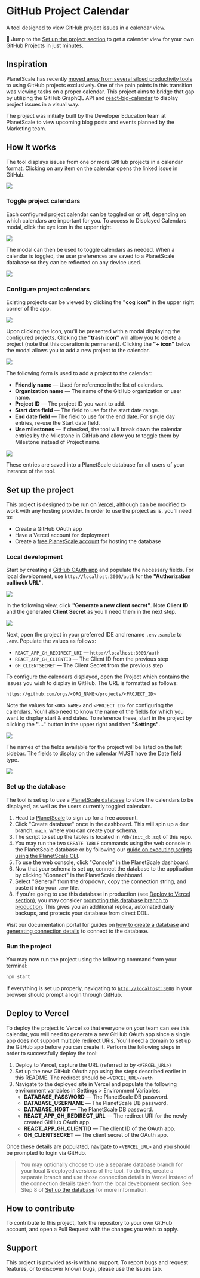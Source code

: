 # GitHub Project Calendar

A tool designed to view GitHub project issues in a calendar view.

🌟 Jump to the [Set up the project section](#set-up-the-project) to get a calendar view for your own GitHub Projects in just minutes.

## Inspiration

PlanetScale has recently [moved away from several siloed productivity tools](https://planetscale.com/blog/introducing-the-issues-calendar-for-github-projects?utm_source=github&utm_medium=social&utm_campaign=blog_github_repos&utm_content=github_calendar) to using GitHub projects exclusively. One of the pain points in this transition was viewing tasks on a proper calendar. This project aims to bridge that gap by utilizing the GitHub GraphQL API and [react-big-calendar](https://github.com/jquense/react-big-calendar) to display project issues in a visual way.

The project was initially built by the Developer Education team at PlanetScale to view upcoming blog posts and events planned by the Marketing team. 

## How it works

The tool displays issues from one or more GitHub projects in a calendar format. Clicking on any item on the calendar opens the linked issue in GitHub.

![](./images/cal.png)

### Toggle project calendars

Each configured project calendar can be toggled on or off, depending on which calendars are important for you. To access to Displayed Calendars modal, click the eye icon in the upper right. 

![](./images/cal-view.png)

The modal can then be used to toggle calendars as needed. When a calendar is toggled, the user preferences are saved to a PlanetScale database so they can be reflected on any device used.

![](./images/displayed.png)

### Configure project calendars

Existing projects can be viewed by clicking the **"cog icon"** in the upper right corner of the app.

![](./images/cal-cog.png)

Upon clicking the icon, you'll be presented with a modal displaying the configured projects. Clicking the **"trash icon"** will allow you to delete a project (note that this operation is permanent). Clicking the **"+ icon"** below the modal allows you to add a new project to the calendar.

![](./images/add-remove.png)

The following form is used to add a project to the calendar:

- **Friendly name** &mdash; Used for reference in the list of calendars.
- **Organization name** &mdash; The name of the GitHub organization or user name.
- **Project ID** &mdash; The project ID you want to add.
- **Start date field** &mdash; The field to use for the start date range.
- **End date field** &mdash; The field to use for the end date. For single day entries, re-use the Start date field.
- **Use milestones** &mdash; If checked, the tool will break down the calendar entries by the Milestone in GitHub and allow you to toggle them by Milestone instead of Project name.

![](./images/new.png)

These entries are saved into a PlanetScale database for all users of your instance of the tool.

## Set up the project

This project is designed to be run on [Vercel](https://vercel.com/), although can be modified to work with any hosting provider. In order to use the project as is, you'll need to:

- Create a GitHub OAuth app
- Have a Vercel account for deployment
- Create a [free PlanetScale account](https://auth.planetscale.com/sign-up?utm_source=github&utm_medium=social&utm_campaign=blog_github_repos&utm_content=github_calendar) for hosting the database

### Local development

Start by creating a [GitHub OAuth app](https://github.com/settings/applications/new) and populate the necessary fields. For local development, use `http://localhost:3000/auth` for the **"Authorization callback URL"**.

![](./images/register-app.png)

In the following view, click **"Generate a new client secret"**. Note **Client ID** and the generated **Client Secret** as you'll need them in the next step.

![](./images/client-sec.png)

Next, open the project in your preferred IDE and rename `.env.sample` to `.env`. Populate the values as follows:

- `REACT_APP_GH_REDIRECT_URI` &mdash; `http://localhost:3000/auth`
- `REACT_APP_GH_CLIENTID` &mdash; The Client ID from the previous step
- `GH_CLIENTSECRET` &mdash; The Client Secret from the previous step

To configure the calendars displayed, open the Project which contains the issues you wish to display in GitHub. The URL is formatted as follows:

```
https://github.com/orgs/<ORG_NAME>/projects/<PROJECT_ID>
```

Note the values for `<ORG_NAME>` and `<PROJECT_ID>` for configuring the calendars. You'll also need to know the name of the fields for which you want to display start & end dates. To reference these, start in the project by clicking the **"..."** button in the upper right and then **"Settings"**.

![](./images/proj-settings.png)

The names of the fields available for the project will be listed on the left sidebar. The fields to display on the calendar MUST have the Date field type.

![](./images/proj-settings-2.png)

### Set up the database

The tool is set up to use a [PlanetScale database](https://planetscale.com?utm_source=github&utm_medium=social&utm_campaign=blog_github_repos&utm_content=github_calendar) to store the calendars to be displayed, as well as the users currently toggled calendars.

1. Head to [PlanetScale](https://auth.planetscale.com/sign-up?utm_source=github&utm_medium=social&utm_campaign=blog_github_repos&utm_content=github_calendar) to sign up for a free account.
2. Click "Create database" once in the dashboard. This will spin up a dev branch, `main`, where you can create your schema.
3. The script to set up the tables is located in `/db/init_db.sql` of this repo.
4. You may run the two `CREATE TABLE` commands using the web console in the PlanetScale database or by following our [guide on executing scripts using the PlanetScale CLI](https://planetscale.com/blog/run-sql-script-files-on-a-planetscale-database?utm_source=github&utm_medium=social&utm_campaign=blog_github_repos&utm_content=github_calendar).
5. To use the web console, click "Console" in the PlanetScale dashboard.
6. Now that your schema is set up, connect the database to the application by clicking "Connect" in the PlanetScale dashboard. 
7. Select "General" from the dropdown, copy the connection string, and paste it into your `.env` file.
8. If you're going to use this database in production (see [Deploy to Vercel section](#deploy-to-vercel)), you may consider [promoting this database branch to production](https://planetscale.com/docs/concepts/branching#promote-a-branch-to-production?utm_source=github&utm_medium=social&utm_campaign=blog_github_repos&utm_content=github_calendar). This gives you an additional replica, automated daily backups, and protects your database from direct DDL.

Visit our documentation portal for guides on [how to create a database](https://planetscale.com/docs/onboarding/create-a-database?utm_source=github&utm_medium=social&utm_campaign=blog_github_repos&utm_content=github_calendar) and [generating connection details](https://planetscale.com/docs/onboarding/connect-to-your-database?utm_source=github&utm_medium=social&utm_campaign=blog_github_repos&utm_content=github_calendar) to connect to the database.

### Run the project

You may now run the project using the following command from your terminal:

```bash
npm start
```

If everything is set up properly, navigating to [`http://localhost:3000`](http://localhost:3000) in your browser should prompt a login through GitHub.

## Deploy to Vercel

To deploy the project to Vercel so that everyone on your team can see this calendar, you will need to generate a new GitHub OAuth app since a single app does not support multiple redirect URIs. You'll need a domain to set up the GitHub app before you can create it. Perform the following steps in order to successfully deploy the tool:

1. Deploy to Vercel, capture the URL (referred to by `<VERCEL_URL>`)
2. Set up the new GitHub OAuth app using the steps described earlier in this README. The redirect should be `<VERCEL_URL>/auth`
3. Navigate to the deployed site in Vercel and populate the following environment variables in Settings > Environment Variables:
    - **DATABASE_PASSWORD** &mdash; The PlanetScale DB password.
    - **DATABASE_USERNAME** &mdash; The PlanetScale DB password.
    - **DATABASE_HOST** &mdash; The PlanetScale DB password.
    - **REACT_APP_GH_REDIRECT_URL** &mdash; The redirect URI for the newly created GitHub OAuth app.
    - **REACT_APP_GH_CLIENTID** &mdash; The client ID of the OAuth app.
    - **GH_CLIENTSECRET** &mdash; The client secret of the OAuth app.

Once these details are populated, navigate to `<VERCEL_URL>` and you should be prompted to login via GitHub. 

> You may optionally choose to use a separate database branch for your local & deployed versions of the tool. To do this, create a separate branch and use those connection details in Vercel instead of the connection details taken from the local development section. See Step 8 of [Set up the database](#set-up-the-database) for more information.

## How to contribute

To contribute to this project, fork the repository to your own GitHub account, and open a Pull Request with the changes you wish to apply.

## Support

This project is provided as-is with no support. To report bugs and request features, or to discover known bugs, please use the Issues tab.
